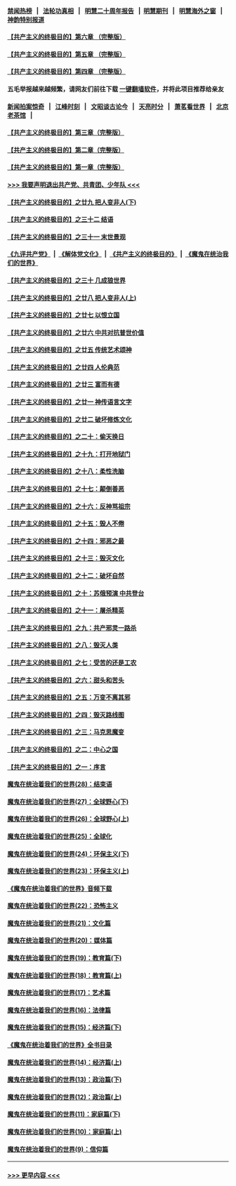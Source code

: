 #### [禁闻热榜](热点新闻.md?=0)  &nbsp;&nbsp;|&nbsp;&nbsp; [法轮功真相](https://github.com/gfw-breaker/truth/blob/master/README.md?=0) &nbsp;&nbsp;|&nbsp;&nbsp; [明慧二十周年报告](https://github.com/gfw-breaker/mh-reports/blob/master/README.md?=0) &nbsp;&nbsp;|&nbsp;&nbsp;[明慧期刊](https://github.com/gfw-breaker/mh-qikan) &nbsp;&nbsp;|&nbsp;&nbsp; [明慧海外之窗](https://github.com/gfw-breaker/mh-news/blob/master/README.md?=0) &nbsp;&nbsp;|&nbsp;&nbsp; [神韵特别报道](https://github.com/gfw-breaker/mh-news/blob/master/shenyun.md?=0)
#### [【共产主义的终极目的】第六章 （完整版）](../pages/nsc422/n11428913.md?t=02270401) 
#### [【共产主义的终极目的】第五章 （完整版）](../pages/nsc422/n11428912.md?t=02270401) 
#### [【共产主义的终极目的】第四章 （完整版）](../pages/nsc422/n11428907.md?t=02270401) 
#### 五毛举报越来越频繁，请网友们前往下载 [一键翻墙软件](https://github.com/gfw-breaker/ssr-accounts)，并将此项目推荐给亲友
#### [新闻拍案惊奇](https://github.com/gfw-breaker/banned-news/blob/master/pages/link4.md) &nbsp;&nbsp;|&nbsp;&nbsp; [江峰时刻](https://github.com/gfw-breaker/banned-news/blob/master/pages/link4.md) &nbsp;&nbsp;|&nbsp;&nbsp; [文昭谈古论今](https://github.com/gfw-breaker/banned-news/blob/master/pages/link4.md) &nbsp;&nbsp;|&nbsp;&nbsp; [天亮时分](https://github.com/gfw-breaker/banned-news/blob/master/pages/link4.md) &nbsp;&nbsp;|&nbsp;&nbsp; [萧茗看世界](https://github.com/gfw-breaker/banned-news/blob/master/pages/link4.md) &nbsp;&nbsp;|&nbsp;&nbsp; [北京老茶馆](https://github.com/gfw-breaker/banned-news/blob/master/pages/link4.md) &nbsp;&nbsp;|&nbsp;&nbsp; 
#### [【共产主义的终极目的】第三章（完整版）](../pages/nsc422/n11428848.md?t=02270401) 
#### [【共产主义的终极目的】第二章（完整版）](../pages/nsc422/n11428831.md?t=02270401) 
#### [【共产主义的终极目的】第一章（完整版）](../pages/nsc422/n11417651.md?t=02270401) 
#### [>>> 我要声明退出共产党、共青团、少年队 <<<](https://github.com/begood0513/goodnews/blob/master/quit/letter.md) 
#### [【共产主义的终极目的】之廿九 把人变非人(下)](../pages/nsc422/n11344140.md?t=02270401) 
#### [【共产主义的终极目的】之三十二 结语](../pages/nsc422/n11360535.md?t=02270401) 
#### [【共产主义的终极目的】之三十一 末世景观](../pages/nsc422/n11351129.md?t=02270401) 
#### [《九评共产党》](https://github.com/begood0513/9ping.md/blob/master/README.md) &nbsp;|&nbsp; [《解体党文化》](../../../../jtdwh.md/blob/master/README.md)  &nbsp;|&nbsp; [《共产主义的终极目的》](../../../../gczydzjmd.md/blob/master/README.md) &nbsp;|&nbsp; [《魔鬼在统治我们的世界》](../../../../mgztzwmdsj.md/blob/master/README.md) 
#### [【共产主义的终极目的】之三十 几成狼世界](../pages/nsc422/n11348280.md?t=02270401) 
#### [【共产主义的终极目的】之廿八 把人变非人(上)](../pages/nsc422/n11340492.md?t=02270401) 
#### [【共产主义的终极目的】之廿七 以恨立国](../pages/nsc422/n11336944.md?t=02270401) 
#### [【共产主义的终极目的】之廿六 中共对抗普世价值](../pages/nsc422/n11324785.md?t=02270401) 
#### [【共产主义的终极目的】之廿五 传统艺术颂神](../pages/nsc422/n11296396.md?t=02270401) 
#### [【共产主义的终极目的】之廿四 人伦典范](../pages/nsc422/n11296397.md?t=02270401) 
#### [【共产主义的终极目的】之廿三 富而有德](../pages/nsc422/n11283598.md?t=02270401) 
#### [【共产主义的终极目的】之廿一 神传语言文字](../pages/nsc422/n11263265.md?t=02270401) 
#### [【共产主义的终极目的】之廿二 破坏修炼文化](../pages/nsc422/n11245728.md?t=02270401) 
#### [【共产主义的终极目的】之二十：偷天换日](../pages/nsc422/n11238846.md?t=02270401) 
#### [【共产主义的终极目的】之十九：打开地狱门](../pages/nsc422/n11206376.md?t=02270401) 
#### [【共产主义的终极目的】之十八：柔性洗脑](../pages/nsc422/n11199994.md?t=02270401) 
#### [【共产主义的终极目的】之十七：颠倒善恶](../pages/nsc422/n11179782.md?t=02270401) 
#### [【共产主义的终极目的】之十六：反神骂祖宗](../pages/nsc422/n11166798.md?t=02270401) 
#### [【共产主义的终极目的】之十五：毁人不倦](../pages/nsc422/n11166792.md?t=02270401) 
#### [【共产主义的终极目的】之十四：邪恶之最](../pages/nsc422/n11150249.md?t=02270401) 
#### [【共产主义的终极目的】之十三：毁灭文化](../pages/nsc422/n11135227.md?t=02270401) 
#### [【共产主义的终极目的】之十二：破坏自然](../pages/nsc422/n11135214.md?t=02270401) 
#### [【共产主义的终极目的】之十：苏俄预演 中共登台](../pages/nsc422/n11118424.md?t=02270401) 
#### [【共产主义的终极目的】之十一：屠杀精英](../pages/nsc422/n11118442.md?t=02270401) 
#### [【共产主义的终极目的】之九：共产邪灵一路杀](../pages/nsc422/n11114139.md?t=02270401) 
#### [【共产主义的终极目的】之八：毁灭人类](../pages/nsc422/n11108503.md?t=02270401) 
#### [【共产主义的终极目的】之七：受苦的还是工农](../pages/nsc422/n11101809.md?t=02270401) 
#### [【共产主义的终极目的】之六：甜头和苦头](../pages/nsc422/n11096971.md?t=02270401) 
#### [【共产主义的终极目的】之五：万变不离其邪](../pages/nsc422/n11091285.md?t=02270401) 
#### [【共产主义的终极目的】之四：毁灭路线图](../pages/nsc422/n11086284.md?t=02270401) 
#### [【共产主义的终极目的】之三：马克思魔变](../pages/nsc422/n11061941.md?t=02270401) 
#### [【共产主义的终极目的】之二：中心之国](../pages/nsc422/n11047728.md?t=02270401) 
#### [【共产主义的终极目的】之一：序言](../pages/nsc422/n11086077.md?t=02270401) 
#### [魔鬼在统治着我们的世界(28)：结束语](../pages/nsc422/n10936246.md?t=02270401) 
#### [魔鬼在统治着我们的世界(27)：全球野心(下)](../pages/nsc422/n10928319.md?t=02270401) 
#### [魔鬼在统治着我们的世界(26)：全球野心(上)](../pages/nsc422/n10900318.md?t=02270401) 
#### [魔鬼在统治着我们的世界(25)：全球化](../pages/nsc422/n10788205.md?t=02270401) 
#### [魔鬼在统治着我们的世界(24)：环保主义(下)](../pages/nsc422/n10695307.md?t=02270401) 
#### [魔鬼在统治着我们的世界(23)：环保主义(上)](../pages/nsc422/n10688613.md?t=02270401) 
#### [《魔鬼在统治着我们的世界》音频下载](../pages/nsc422/n10635553.md?t=02270401) 
#### [魔鬼在统治着我们的世界(22)：恐怖主义](../pages/nsc422/n10614727.md?t=02270401) 
#### [魔鬼在统治着我们的世界(21)：文化篇](../pages/nsc422/n10597706.md?t=02270401) 
#### [魔鬼在统治着我们的世界(20)：媒体篇](../pages/nsc422/n10586579.md?t=02270401) 
#### [魔鬼在统治着我们的世界(19)：教育篇(下)](../pages/nsc422/n10564808.md?t=02270401) 
#### [魔鬼在统治着我们的世界(18)：教育篇(上)](../pages/nsc422/n10526970.md?t=02270401) 
#### [魔鬼在统治着我们的世界(17)：艺术篇](../pages/nsc422/n10499093.md?t=02270401) 
#### [魔鬼在统治着我们的世界(16)：法律篇](../pages/nsc422/n10485969.md?t=02270401) 
#### [魔鬼在统治着我们的世界(15)：经济篇(下)](../pages/nsc422/n10469975.md?t=02270401) 
#### [《魔鬼在统治着我们的世界》全书目录](../pages/nsc422/n10464261.md?t=02270401) 
#### [魔鬼在统治着我们的世界(14)：经济篇(上)](../pages/nsc422/n10457370.md?t=02270401) 
#### [魔鬼在统治着我们的世界(13)：政治篇(下)](../pages/nsc422/n10448270.md?t=02270401) 
#### [魔鬼在统治着我们的世界(12)：政治篇(上)](../pages/nsc422/n10444576.md?t=02270401) 
#### [魔鬼在统治着我们的世界(11)：家庭篇(下)](../pages/nsc422/n10440961.md?t=02270401) 
#### [魔鬼在统治着我们的世界(10)：家庭篇(上)](../pages/nsc422/n10435448.md?t=02270401) 
#### [魔鬼在统治着我们的世界(9)：信仰篇](../pages/nsc422/n10432159.md?t=02270401) 

----
#### [ >>> 更早内容 <<< ](../indexes/nsc422-earlier.md)
